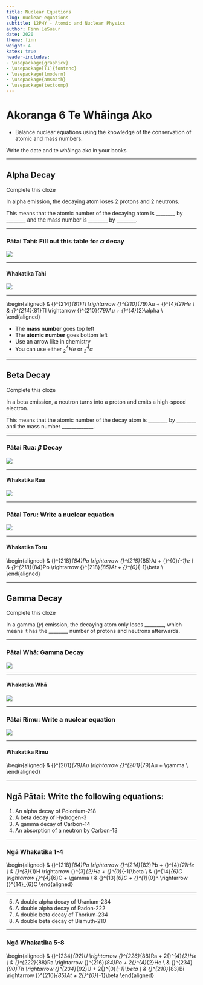 ```yaml
---
title: Nuclear Equations
slug: nuclear-equations
subtitle: 12PHY - Atomic and Nuclear Physics
author: Finn LeSueur
date: 2020
theme: finn
weight: 4
katex: true
header-includes:
- \usepackage{graphicx}
- \usepackage[T1]{fontenc}
- \usepackage{lmodern}
- \usepackage{amsmath}
- \usepackage{textcomp}
---
```


# Akoranga 6 Te Whāinga Ako

- Balance nuclear equations using the knowledge of the conservation of atomic and mass numbers.

<p class="instruction">Write the date and te whāinga ako in your books</p>

---

## Alpha Decay

<p class="instruction">Complete this cloze</p>

In alpha emission, the decaying atom loses 2 protons and 2 neutrons.

This means that the atomic number of the decaying atom is ________ by ________ and the mass number is ________ by ________.

---

### Pātai Tahi: Fill out this table for $\alpha$ decay

![](../assets/4-a-decay-table-1.png)

---

#### Whakatika Tahi

![](../assets/4-a-decay-table-2.png)

---

\begin{aligned}
    & {}^{214}_{81}Tl \rightarrow {}^{210}_{79}Au + {}^{4}_{2}He \\
    & {}^{214}_{81}Tl \rightarrow {}^{210}_{79}Au + {}^{4}_{2}\alpha \\
\end{aligned}

- The __mass number__ goes top left
- The __atomic number__ goes bottom left
- Use an arrow like in chemistry
- You can use either ${}^{4}_{2}He$ or ${}^{4}_{2}\alpha$

---

## Beta Decay

<p class="instruction">Complete this cloze</p>

In a beta emission, a neutron turns into a proton and emits a high-speed electron.

This means that the atomic number of the decay atom is ________ by ________ and the mass number _____________.

---

### Pātai Rua: $\beta$ Decay

![](../assets/4-b-decay-table-1.png)

---

#### Whakatika Rua

![](../assets/4-b-decay-table-2.png)

---

### Pātai Toru: Write a nuclear equation

![](../assets/4-b-decay-table-2.png)

---

#### Whakatika Toru

\begin{aligned}
    & {}^{218}_{84}Po \rightarrow {}^{218}_{85}At + {}^{0}_{-1}e \\
    & {}^{218}_{84}Po \rightarrow {}^{218}_{85}At + {}^{0}_{-1}\beta \\
\end{aligned}

---

## Gamma Decay

<p class="instruction">Complete this cloze</p>

In a gamma ($\gamma$) emission, the decaying atom only loses ________, which means it has the ________ number of protons and neutrons afterwards.

---

### Pātai Whā: Gamma Decay

![](../assets/4-g-decay-table-1.png)

---

#### Whakatika Whā

![](../assets/4-g-decay-table-2.png)

---

### Pātai Rimu: Write a nuclear equation

![](../assets/4-g-decay-table-2.png)

---

#### Whakatika Rimu

\begin{aligned}
    & {}^{201}_{79}Au \rightarrow {}^{201}_{79}Au + \gamma \\
\end{aligned}

---

## Ngā Pātai: Write the following equations:

1. An alpha decay of Polonium-218
2. A beta decay of Hydrogen-3
3. A gamma decay of Carbon-14
4. An absorption of a neutron by Carbon-13

---

### Ngā Whakatika 1-4

\begin{aligned}
    & {}^{218}_{84}Po \rightarrow {}^{214}_{82}Pb + {}^{4}_{2}He \\
    & {}^{3}_{1}H \rightarrow {}^{3}_{2}He + {}^{0}_{-1}\beta \\
    & {}^{14}_{6}C \rightarrow {}^{4}_{6}C + \gamma \\
    & {}^{13}_{6}C + {}^{1}_{0}n \rightarrow {}^{14}_{6}C
\end{aligned}

---

5. A double alpha decay of Uranium-234
6. A double alpha decay of Radon-222
7. A double beta decay of Thorium-234
8. A double beta decay of Bismuth-210

---

### Ngā Whakatika 5-8

\begin{aligned}
    & {}^{234}_{92}U \rightarrow {}^{226}_{88}Ra + 2{}^{4}_{2}He \\
    & {}^{222}_{88}Ra \rightarrow {}^{216}_{84}Po + 2{}^{4}_{2}He \\
    & {}^{234}_{90}Th \rightarrow {}^{234}_{92}U + 2{}^{0}_{-1}\beta \\
    & {}^{210}_{83}Bi \rightarrow {}^{210}_{85}At + 2{}^{0}_{-1}\beta
\end{aligned}
